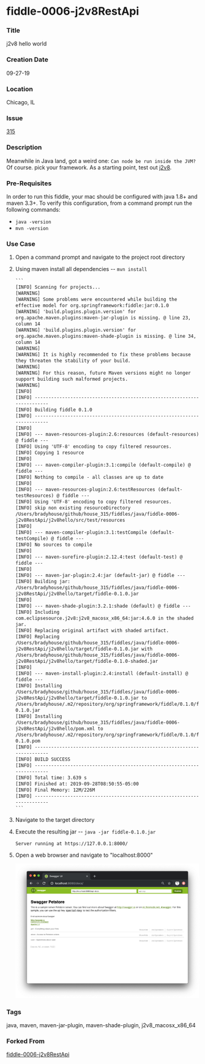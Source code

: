 fiddle-0006-j2v8RestApi
======

### Title<a name="title"></a>

j2v8 hello world


### Creation Date<a name="creation-date"></a>

09-27-19


### Location<a name="location"></a>

Chicago, IL


### Issue<a name="issue"></a>

[315](https://github.com/bradyhouse/house/issues/315)


### Description<a name="description"></a>

Meanwhile in Java land, got a weird one: `Can node be run inside the JVM?`  Of course. pick your framework.  As a starting point, test out [j2v8](https://eclipsesource.com/blogs/tutorials/getting-started-with-j2v8/).  


### Pre-Requisites<a name="pre-req">

In order to run this fiddle, your mac should be configured with java 1.8+ and maven 3.3+.  To verify this configuration, from a command prompt run the following 
commands:

*   `java -version`
*   `mvn -version`

### Use Case<a name="use-case"></a>

1.  Open a command prompt and navigate to the project root directory
2.  Using maven install all dependencies -- `mvn install`

        ```
        [INFO] Scanning for projects...
        [WARNING]
        [WARNING] Some problems were encountered while building the effective model for org.springframework:fiddle:jar:0.1.0
        [WARNING] 'build.plugins.plugin.version' for org.apache.maven.plugins:maven-jar-plugin is missing. @ line 23, column 14
        [WARNING] 'build.plugins.plugin.version' for org.apache.maven.plugins:maven-shade-plugin is missing. @ line 34, column 14
        [WARNING]
        [WARNING] It is highly recommended to fix these problems because they threaten the stability of your build.
        [WARNING]
        [WARNING] For this reason, future Maven versions might no longer support building such malformed projects.
        [WARNING]
        [INFO]
        [INFO] ------------------------------------------------------------------------
        [INFO] Building fiddle 0.1.0
        [INFO] ------------------------------------------------------------------------
        [INFO]
        [INFO] --- maven-resources-plugin:2.6:resources (default-resources) @ fiddle ---
        [INFO] Using 'UTF-8' encoding to copy filtered resources.
        [INFO] Copying 1 resource
        [INFO]
        [INFO] --- maven-compiler-plugin:3.1:compile (default-compile) @ fiddle ---
        [INFO] Nothing to compile - all classes are up to date
        [INFO]
        [INFO] --- maven-resources-plugin:2.6:testResources (default-testResources) @ fiddle ---
        [INFO] Using 'UTF-8' encoding to copy filtered resources.
        [INFO] skip non existing resourceDirectory /Users/bradyhouse/github/house_315/fiddles/java/fiddle-0006-j2v8RestApi/j2v8hello/src/test/resources
        [INFO]
        [INFO] --- maven-compiler-plugin:3.1:testCompile (default-testCompile) @ fiddle ---
        [INFO] No sources to compile
        [INFO]
        [INFO] --- maven-surefire-plugin:2.12.4:test (default-test) @ fiddle ---
        [INFO]
        [INFO] --- maven-jar-plugin:2.4:jar (default-jar) @ fiddle ---
        [INFO] Building jar: /Users/bradyhouse/github/house_315/fiddles/java/fiddle-0006-j2v8RestApi/j2v8hello/target/fiddle-0.1.0.jar
        [INFO]
        [INFO] --- maven-shade-plugin:3.2.1:shade (default) @ fiddle ---
        [INFO] Including com.eclipsesource.j2v8:j2v8_macosx_x86_64:jar:4.6.0 in the shaded jar.
        [INFO] Replacing original artifact with shaded artifact.
        [INFO] Replacing /Users/bradyhouse/github/house_315/fiddles/java/fiddle-0006-j2v8RestApi/j2v8hello/target/fiddle-0.1.0.jar with /Users/bradyhouse/github/house_315/fiddles/java/fiddle-0006-j2v8RestApi/j2v8hello/target/fiddle-0.1.0-shaded.jar
        [INFO]
        [INFO] --- maven-install-plugin:2.4:install (default-install) @ fiddle ---
        [INFO] Installing /Users/bradyhouse/github/house_315/fiddles/java/fiddle-0006-j2v8RestApi/j2v8hello/target/fiddle-0.1.0.jar to /Users/bradyhouse/.m2/repository/org/springframework/fiddle/0.1.0/fiddle-0.1.0.jar
        [INFO] Installing /Users/bradyhouse/github/house_315/fiddles/java/fiddle-0006-j2v8RestApi/j2v8hello/pom.xml to /Users/bradyhouse/.m2/repository/org/springframework/fiddle/0.1.0/fiddle-0.1.0.pom
        [INFO] ------------------------------------------------------------------------
        [INFO] BUILD SUCCESS
        [INFO] ------------------------------------------------------------------------
        [INFO] Total time: 3.639 s
        [INFO] Finished at: 2019-09-28T08:50:55-05:00
        [INFO] Final Memory: 12M/226M
        [INFO] ------------------------------------------------------------------------
        ```

3.  Navigate to the target directory
4.  Execute the resulting jar -- `java -jar fiddle-0.1.0.jar`
    
        Server running at https://127.0.0.1:8000/

5.  Open a web browser and navigate to "localhost:8000"

    ![Screenshot](screenshot.png)


### Tags<a name="tags"></a>

java, maven, maven-jar-plugin, maven-shade-plugin, j2v8_macosx_x86_64


### Forked From

[fiddle-0006-j2v8RestApi](../fiddle-0005-j2v8Hello)
